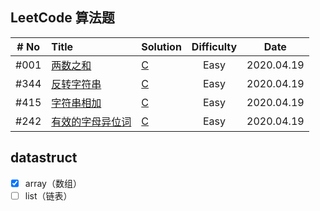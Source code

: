 ## LeetCode 算法题

| # No | Title                                                        | Solution                                                     | Difficulty |    Date    |
| :--: | :----------------------------------------------------------- | :----------------------------------------------------------- | :--------: | :--------: |
| #001 | [两数之和](https://leetcode-cn.com/problems/two-sum/)        | [C](https://github.com/liwei0526vip/datastruct/leetcode/c/twoSum.c) |    Easy    | 2020.04.19 |
| #344 | [反转字符串](https://leetcode-cn.com/problems/reverse-string/) | [C](https://github.com/liwei0526vip/datastruct/tree/master/leetcode/c/reverseString.c) |    Easy    | 2020.04.19 |
| #415 | [字符串相加](https://leetcode-cn.com/problems/add-strings/)  | [C](https://github.com/liwei0526vip/datastruct/tree/master/leetcode/c/addStrings.c)           |    Easy    | 2020.04.19 |
| #242 | [有效的字母异位词](https://leetcode-cn.com/problems/valid-anagram/) | [C](https://github.com/liwei0526vip/datastruct/tree/master/leetcode/c/isAnagram.c) | Easy | 2020.04.19 |




## datastruct

* [x] array（数组）
* [ ] list（链表） 
